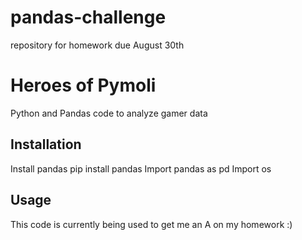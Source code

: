 # pandas-challenge
repository for homework due August 30th 

# Heroes of Pymoli

Python and Pandas code to analyze gamer data

## Installation

Install pandas pip install pandas
    Import pandas as pd
    Import os


## Usage

This code is currently being used to get me an A on my homework :)

```

